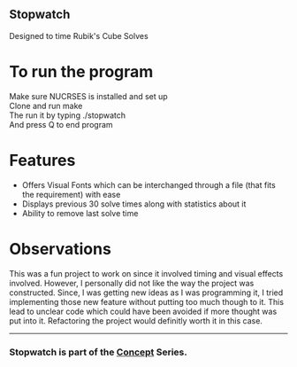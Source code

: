 ## Stopwatch
Designed to time Rubik's Cube Solves <br />

# To run the program
Make sure NUCRSES is installed and set up <br/>
Clone and run make <br/>
The run it by typing ./stopwatch <br/>
And press Q to end program

# Features
 - Offers Visual Fonts which can be interchanged through a file (that fits the requirement) with ease <br/>
 - Displays previous 30 solve times along with statistics about it <br/>
 - Ability to remove last solve time <br/>

# Observations
This was a fun project to work on since it involved timing and visual effects involved.
However, I personally did not like the way the project was constructed. Since, I was getting
new ideas as I was programming it, I tried implementing those new feature without putting too 
much though to it. This lead to unclear code which could have been avoided if more thought was
put into it. Refactoring the project would definitly worth it in this case. 

---
### Stopwatch is part of the [Concept](https://github.com/azimex/Concept) Series.
